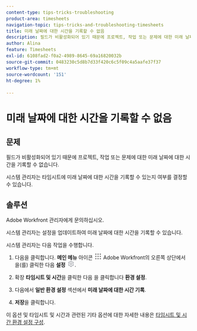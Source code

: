 ```yaml
---
content-type: tips-tricks-troubleshooting
product-area: timesheets
navigation-topic: tips-tricks-and-troubleshooting-timesheets
title: 미래 날짜에 대한 시간을 기록할 수 없음
description: 필드가 비활성화되어 있기 때문에 프로젝트, 작업 또는 문제에 대한 미래 날짜에 대한 시간을 기록할 수 없습니다.
author: Alina
feature: Timesheets
exl-id: 6108fad2-f0a2-4989-8645-69a16820032b
source-git-commit: 0483230c5d8b7d33f420c6c5f09c4a5aafe37f37
workflow-type: tm+mt
source-wordcount: '151'
ht-degree: 1%

---
```


# 미래 날짜에 대한 시간을 기록할 수 없음

## 문제

필드가 비활성화되어 있기 때문에 프로젝트, 작업 또는 문제에 대한 미래 날짜에 대한 시간을 기록할 수 없습니다.

시스템 관리자는 타임시트에 미래 날짜에 대한 시간을 기록할 수 있는지 여부를 결정할 수 있습니다.

## 솔루션

Adobe Workfront 관리자에게 문의하십시오.

시스템 관리자는 설정을 업데이트하여 미래 날짜에 대한 시간을 기록할 수 있습니다.

시스템 관리자는 다음 작업을 수행합니다.

1. 다음을 클릭합니다. **메인 메뉴** 아이콘 ![](assets/main-menu-icon.png) Adobe Workfront의 오른쪽 상단에서 을(를) 클릭한 다음 **설정** ![](assets/gear-icon-settings.png).

1. 확장 **타임시트 및 시간**&#x200B;을 클릭한 다음 을 클릭합니다 **환경 설정**.

1. 다음에서 **일반 환경 설정** 섹션에서 **미래 날짜에 대한 시간 기록**.

1. **저장**&#x200B;을 클릭합니다.

이 옵션 및 타임시트 및 시간과 관련된 기타 옵션에 대한 자세한 내용은 [타임시트 및 시간 환경 설정 구성](../../administration-and-setup/set-up-workfront/configure-timesheets-schedules/timesheet-and-hour-preferences.md).
